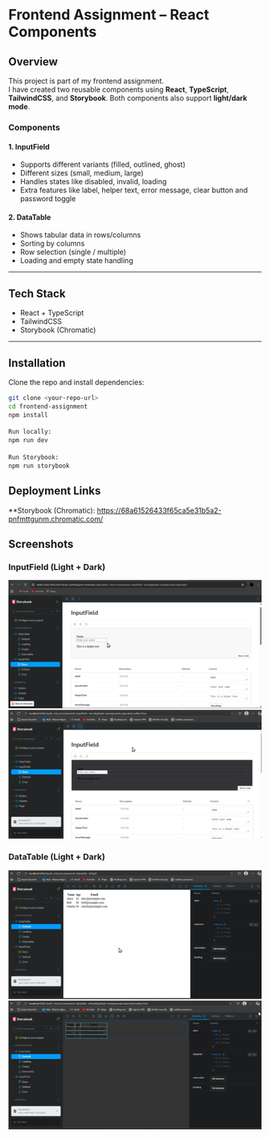 # Frontend Assignment – React Components

## Overview

This project is part of my frontend assignment.  
I have created two reusable components using **React**, **TypeScript**, **TailwindCSS**, and **Storybook**.
Both components also support **light/dark mode**.

### Components

#### 1. InputField

- Supports different variants (filled, outlined, ghost)
- Different sizes (small, medium, large)
- Handles states like disabled, invalid, loading
- Extra features like label, helper text, error message, clear button and password toggle

#### 2. DataTable

- Shows tabular data in rows/columns
- Sorting by columns
- Row selection (single / multiple)
- Loading and empty state handling

---

## Tech Stack

- React + TypeScript
- TailwindCSS
- Storybook (Chromatic)

---

## Installation

Clone the repo and install dependencies:

```bash
git clone <your-repo-url>
cd frontend-assignment
npm install

Run locally:
npm run dev

Run Storybook:
npm run storybook
```

## Deployment Links

\*\*Storybook (Chromatic):
https://68a61526433f65ca5e31b5a2-pnfmttgunm.chromatic.com/

## Screenshots

### InputField (Light + Dark)

![alt text](image.png)
![alt text](image-5.png)

### DataTable (Light + Dark)

![alt text](image-3.png)
![alt text](image-2.png)
